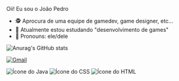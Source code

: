 Oii! Eu sou o João Pedro

- 🕵️ Aprocura de uma equipe de gamedev, game designer, etc...
- 🌱 Atualmente estou estudando "desenvolvimento de games"
- 👨 Pronouns: ele/dele

![Anurag's GitHub stats](https://github-readme-stats.vercel.app/api?username=Joaof&show_icons=true&theme=transparent)

[![Gmail](https://img.shields.io/badge/Gmail-D14836?style=for-the-badge&logo=gmail&logoColor=white)](https://mail.google.com/mail/u/6/?ogbl#inbox)

![Ícone do Java](https://upload.wikimedia.org/wikipedia/de/thumb/e/e1/Java-Logo.svg/65px-Java-Logo.svg.png)
![Ícone do CSS](https://upload.wikimedia.org/wikipedia/commons/thumb/3/3d/CSS.3.svg/70px-CSS.3.svg.png)
![Ícone do HTML](https://upload.wikimedia.org/wikipedia/commons/thumb/6/61/HTML5_logo_and_wordmark.svg/100px-HTML5_logo_and_wordmark.svg.png)


          
          
